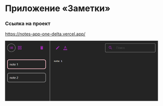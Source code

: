# Приложение «Заметки»

### Ссылка на проект

https://notes-app-one-delta.vercel.app/

![Image alt](https://github.com/ludaalt/notes_app/raw/main/public/app.png)
